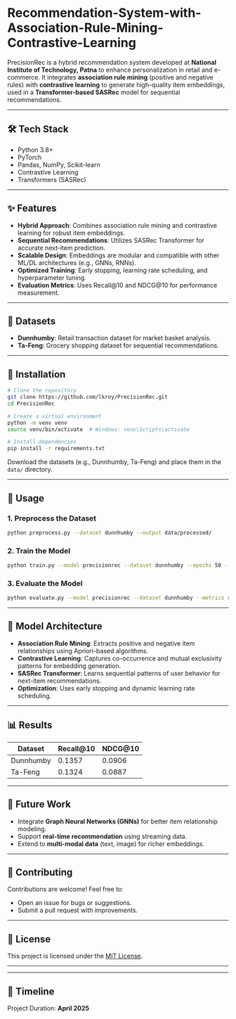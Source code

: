 # Recommendation-System-with-Association-Rule-Mining-Contrastive-Learning



PrecisionRec is a hybrid recommendation system developed at **National Institute of Technology, Patna** to enhance personalization in retail and e-commerce. It integrates **association rule mining** (positive and negative rules) with **contrastive learning** to generate high-quality item embeddings, used in a **Transformer-based SASRec** model for sequential recommendations.

---

## 🛠️ Tech Stack

- Python 3.8+
- PyTorch
- Pandas, NumPy, Scikit-learn
- Contrastive Learning
- Transformers (SASRec)

---

## ✨ Features

- **Hybrid Approach**: Combines association rule mining and contrastive learning for robust item embeddings.
- **Sequential Recommendations**: Utilizes SASRec Transformer for accurate next-item prediction.
- **Scalable Design**: Embeddings are modular and compatible with other ML/DL architectures (e.g., GNNs, RNNs).
- **Optimized Training**: Early stopping, learning rate scheduling, and hyperparameter tuning.
- **Evaluation Metrics**: Uses Recall@10 and NDCG@10 for performance measurement.

---

## 📂 Datasets

- **Dunnhumby**: Retail transaction dataset for market basket analysis.
- **Ta-Feng**: Grocery shopping dataset for sequential recommendations.

---

## 🔧 Installation

```bash
# Clone the repository
git clone https://github.com/lkroy/PrecisionRec.git
cd PrecisionRec

# Create a virtual environment
python -m venv venv
source venv/bin/activate  # Windows: venv\Scripts\activate

# Install dependencies
pip install -r requirements.txt
```

Download the datasets (e.g., Dunnhumby, Ta-Feng) and place them in the `data/` directory.

---

## 🚀 Usage

### 1. Preprocess the Dataset

```bash
python preprocess.py --dataset dunnhumby --output data/processed/
```

### 2. Train the Model

```bash
python train.py --model precisionrec --dataset dunnhumby --epochs 50 --batch_size 128
```

### 3. Evaluate the Model

```bash
python evaluate.py --model precisionrec --dataset dunnhumby --metrics recall@10 ndcg@10
```

---

## 🧠 Model Architecture

- **Association Rule Mining**: Extracts positive and negative item relationships using Apriori-based algorithms.
- **Contrastive Learning**: Captures co-occurrence and mutual exclusivity patterns for embedding generation.
- **SASRec Transformer**: Learns sequential patterns of user behavior for next-item recommendations.
- **Optimization**: Uses early stopping and dynamic learning rate scheduling.

---

## 📊 Results

| Dataset    | Recall@10 | NDCG@10 |
|------------|-----------|---------|
| Dunnhumby  | 0.1357    | 0.0906  |
| Ta-Feng    | 0.1324    | 0.0887  |

---

## 🔮 Future Work

- Integrate **Graph Neural Networks (GNNs)** for better item relationship modeling.
- Support **real-time recommendation** using streaming data.
- Extend to **multi-modal data** (text, image) for richer embeddings.

---

## 🤝 Contributing

Contributions are welcome! Feel free to:

- Open an issue for bugs or suggestions.
- Submit a pull request with improvements.

---

## 📜 License

This project is licensed under the [MIT License](LICENSE).

---



---

## 📅 Timeline

Project Duration: **April 2025**
